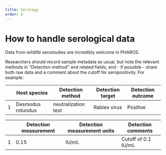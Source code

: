 ```yaml
---
title: Serology
order: 4
---
```


# How to handle serological data

Data from wildlife serostudies are incredibly welcome in PHAROS. 

Researchers should record sample metadata as usual, but note the relevant methods in "Detection method" and related fields, and - if possible - share both raw data and a comment about the cutoff for seropositivity. For example:


| | Host species      | Detection method    | Detection target | Detection outcome | 
|-|-------------------|---------------------|------------------|-------------------|
|1| Desmodus rotundus | neutralization test |  Rabies virus  | Positive          | 

| | Detection measurement | Detection measurement units | Detection comments            |
|-|-----------------------|-----------------------------|---------------------|
|1| 0.15                  | IU/mL                       | Cutoff of 0.1 IU/mL |

